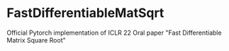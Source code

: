 # FastDifferentiableMatSqrt
Official Pytorch implementation of ICLR 22 Oral paper "Fast Differentiable Matrix Square Root"
